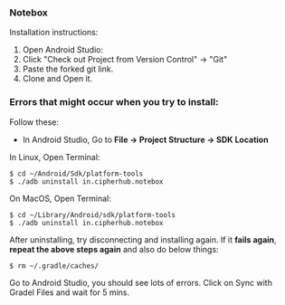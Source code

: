 ### Notebox

Installation instructions:

1. Open Android Studio:
2. Click "Check out Project from Version Control" -> "Git"
3. Paste the forked git link.
4. Clone and Open it.

### Errors that might occur when you try to install:

Follow these:
- In Android Studio, Go to **File -> Project Structure -> SDK Location**

In Linux, Open Terminal:
```
$ cd ~/Android/Sdk/platform-tools
$ ./adb uninstall in.cipherhub.notebox
```
On MacOS, Open Terminal:
```
$ cd ~/Library/Android/sdk/platform-tools
$ ./adb uninstall in.cipherhub.notebox
```

After uninstalling, try disconnecting and installing again. If it **fails again**, **repeat the above steps again** and also do below things:

```
$ rm ~/.gradle/caches/
```

Go to Android Studio, you should see lots of errors. Click on Sync with Gradel Files and wait for 5 mins.
